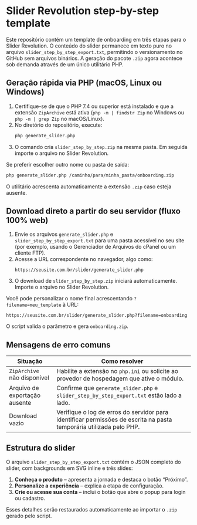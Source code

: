 # Slider Revolution step-by-step template

Este repositório contém um template de onboarding em três etapas para o Slider
Revolution. O conteúdo do slider permanece em texto puro no arquivo
`slider_step_by_step_export.txt`, permitindo o versionamento no GitHub sem
arquivos binários. A geração do pacote `.zip` agora acontece sob demanda através
de um único utilitário PHP.

## Geração rápida via PHP (macOS, Linux ou Windows)

1. Certifique-se de que o PHP 7.4 ou superior está instalado e que a extensão
   `ZipArchive` está ativa (`php -m | findstr Zip` no Windows ou
   `php -m | grep Zip` no macOS/Linux).
2. No diretório do repositório, execute:
   ```bash
   php generate_slider.php
   ```
3. O comando cria `slider_step_by_step.zip` na mesma pasta. Em seguida importe o
   arquivo no Slider Revolution.

Se preferir escolher outro nome ou pasta de saída:
```bash
php generate_slider.php /caminho/para/minha_pasta/onboarding.zip
```
O utilitário acrescenta automaticamente a extensão `.zip` caso esteja ausente.

## Download direto a partir do seu servidor (fluxo 100% web)

1. Envie os arquivos `generate_slider.php` e `slider_step_by_step_export.txt`
   para uma pasta acessível no seu site (por exemplo, usando o Gerenciador de
   Arquivos do cPanel ou um cliente FTP).
2. Acesse a URL correspondente no navegador, algo como:
   ```
   https://seusite.com.br/slider/generate_slider.php
   ```
3. O download de `slider_step_by_step.zip` iniciará automaticamente. Importe o
   arquivo no Slider Revolution.

Você pode personalizar o nome final acrescentando `?filename=meu_template` à URL:
```
https://seusite.com.br/slider/generate_slider.php?filename=onboarding
```
O script valida o parâmetro e gera `onboarding.zip`.

## Mensagens de erro comuns

| Situação | Como resolver |
| --- | --- |
| `ZipArchive` não disponível | Habilite a extensão no `php.ini` ou solicite ao provedor de hospedagem que ative o módulo. |
| Arquivo de exportação ausente | Confirme que `generate_slider.php` e `slider_step_by_step_export.txt` estão lado a lado. |
| Download vazio | Verifique o log de erros do servidor para identificar permissões de escrita na pasta temporária utilizada pelo PHP. |

## Estrutura do slider

O arquivo `slider_step_by_step_export.txt` contém o JSON completo do slider, com
backgrounds em SVG inline e três slides:

1. **Conheça o produto** – apresenta a jornada e destaca o botão “Próximo”.
2. **Personalize a experiência** – explica a etapa de configuração.
3. **Crie ou acesse sua conta** – inclui o botão que abre o popup para login ou
   cadastro.

Esses detalhes serão restaurados automaticamente ao importar o `.zip` gerado
pelo script.

